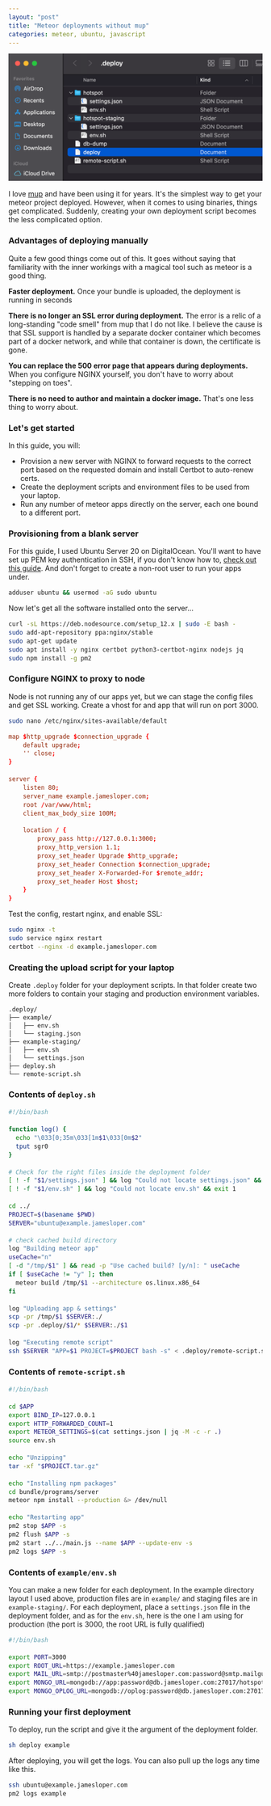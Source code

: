 ```yaml
---
layout: "post"
title: "Meteor deployments without mup"
categories: meteor, ubuntu, javascript
---
```


<img src="/assets/meteor-deployment.png" alt="Meteor deployment without Mup" class="banner"/>

I love [mup](http://meteor-up.com/) and have been using it for years. It's the simplest way to get your meteor project
deployed. However, when it comes to using binaries, things get complicated. Suddenly, creating your own deployment script becomes the less complicated option.

<!--more-->

### Advantages of deploying manually

Quite a few good things come out of this. It goes without saying that familiarity with the inner workings with a magical tool such as meteor is a good thing.

**Faster deployment.** Once your bundle is uploaded, the deployment is running in seconds

**There is no longer an SSL error during deployment.** The error is a relic of a long-standing "code smell" from mup
   that I do not like. I believe the cause is that SSL support is handled by a separate docker container which becomes
   part of a docker network, and while that container is down, the certificate is gone.

**You can replace the 500 error page that appears during deployments.** When you configure NGINX yourself, you don't
   have to worry about "stepping on toes".

**There is no need to author and maintain a docker image.** That's one less thing to worry about.


### Let's get started

In this guide, you will:
- Provision a new server with NGINX to forward requests to the correct port based on the requested domain and install Certbot to auto-renew certs.
- Create the deployment scripts and environment files to be used from your laptop.
- Run any number of meteor apps directly on the server, each one bound to a different port.

### Provisioning from a blank server

For this guide, I used Ubuntu Server 20 on DigitalOcean. You'll want to have set up PEM key authentication in SSH, if you don't know how
to, [check out this guide](https://www.digitalocean.com/community/tutorials/how-to-set-up-ssh-keys-on-ubuntu-20-04). And
don't forget to create a non-root user to run your apps under.

``` bash
adduser ubuntu && usermod -aG sudo ubuntu
```

Now let's get all the software installed onto the server...

``` bash
curl -sL https://deb.nodesource.com/setup_12.x | sudo -E bash -
sudo add-apt-repository ppa:nginx/stable
sudo apt-get update
sudo apt install -y nginx certbot python3-certbot-nginx nodejs jq
sudo npm install -g pm2
```

### Configure NGINX to proxy to node

Node is not running any of our apps yet, but we can stage the config files and get SSL working. Create a vhost for and
app that will run on port 3000.

``` bash
sudo nano /etc/nginx/sites-available/default
```

``` conf
map $http_upgrade $connection_upgrade {
    default upgrade;
    '' close;
}

server {
    listen 80;
    server_name example.jamesloper.com;
    root /var/www/html;
    client_max_body_size 100M;

    location / {
        proxy_pass http://127.0.0.1:3000;
        proxy_http_version 1.1;
        proxy_set_header Upgrade $http_upgrade;
        proxy_set_header Connection $connection_upgrade;
        proxy_set_header X-Forwarded-For $remote_addr;
        proxy_set_header Host $host;
    }
}
```

Test the config, restart nginx, and enable SSL:

``` bash
sudo nginx -t
sudo service nginx restart
certbot --nginx -d example.jamesloper.com
```

### Creating the upload script for your laptop

Create `.deploy` folder for your deployment scripts. In that folder create two more folders to contain your staging and
production environment variables.

```
.deploy/
├── example/
│   ├── env.sh
│   └── staging.json
├── example-staging/
│   ├── env.sh
│   └── settings.json
├── deploy.sh
└── remote-script.sh
```

### Contents of `deploy.sh`

``` bash
#!/bin/bash

function log() {
  echo "\033[0;35m\033[1m$1\033[0m$2"
  tput sgr0
}

# Check for the right files inside the deployment folder
[ ! -f "$1/settings.json" ] && log "Could not locate settings.json" && exit 1
[ ! -f "$1/env.sh" ] && log "Could not locate env.sh" && exit 1

cd ../
PROJECT=$(basename $PWD)
SERVER="ubuntu@example.jamesloper.com"

# check cached build directory
log "Building meteor app"
useCache="n"
[ -d "/tmp/$1" ] && read -p "Use cached build? [y/n]: " useCache
if [ $useCache != "y" ]; then
  meteor build /tmp/$1 --architecture os.linux.x86_64
fi

log "Uploading app & settings"
scp -pr /tmp/$1 $SERVER:./
scp -pr .deploy/$1/* $SERVER:./$1

log "Executing remote script"
ssh $SERVER "APP=$1 PROJECT=$PROJECT bash -s" < .deploy/remote-script.sh
```

### Contents of `remote-script.sh`

``` bash
#!/bin/bash

cd $APP
export BIND_IP=127.0.0.1
export HTTP_FORWARDED_COUNT=1
export METEOR_SETTINGS=$(cat settings.json | jq -M -c -r .)
source env.sh

echo "Unzipping"
tar -xf "$PROJECT.tar.gz"

echo "Installing npm packages"
cd bundle/programs/server
meteor npm install --production &> /dev/null

echo "Restarting app"
pm2 stop $APP -s
pm2 flush $APP -s
pm2 start ../../main.js --name $APP --update-env -s
pm2 logs $APP -s
```

### Contents of `example/env.sh`

You can make a new folder for each deployment. In the example directory layout I used above, production files are
in `example/` and staging files are in `example-staging/`. For each deployment, place a `settings.json` file in the
deployment folder, and as for the `env.sh`, here is the one I am using for production (the port is 3000, the root URL is
fully qualified)

``` bash
#!/bin/bash

export PORT=3000
export ROOT_URL=https://example.jamesloper.com
export MAIL_URL=smtp://postmaster%40jamesloper.com:password@smtp.mailgun.org:587
export MONGO_URL=mongodb://app:password@db.jamesloper.com:27017/hotspot
export MONGO_OPLOG_URL=mongodb://oplog:password@db.jamesloper.com:27017/local?authSource=admin
```

### Running your first deployment

To deploy, run the script and give it the argument of the deployment folder.

``` bash
sh deploy example
```

After deploying, you will get the logs. You can also pull up the logs any time like this.

``` bash
ssh ubuntu@example.jamesloper.com
pm2 logs example
```
